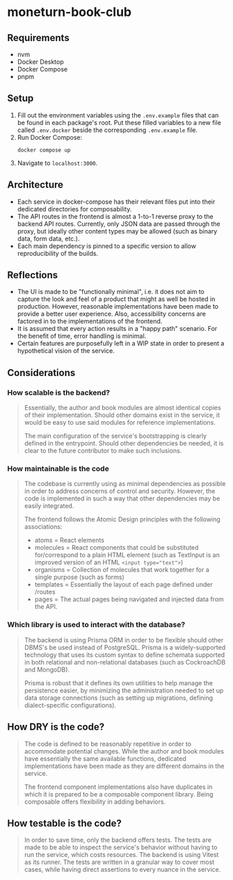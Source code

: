 # moneturn-book-club

## Requirements

-   nvm
-   Docker Desktop
-   Docker Compose
-   pnpm

## Setup

1.  Fill out the environment variables using the `.env.example` files that can be found in each package's root. Put
    these filled variables to a new file called `.env.docker` beside the corresponding `.env.example` file.
2.  Run Docker Compose:
    ```shell
    docker compose up
    ```
3.  Navigate to `localhost:3000`.

## Architecture

-   Each service in docker-compose has their relevant files put into their dedicated directories for composability.
-   The API routes in the frontend is almost a 1-to-1 reverse proxy to the backend API routes. Currently, only JSON data
    are passed through the proxy, but ideally other content types may be allowed (such as binary data, form data, etc.).
-   Each main dependency is pinned to a specific version to allow reproducibility of the builds.

## Reflections

-   The UI is made to be "functionally minimal", i.e. it does not aim to capture the look and feel of a product that
    might as well be hosted in production. However, reasonable implementations have been made to provide a better user
    experience. Also, accessibility concerns are factored in to the implementations of the frontend.
-   It is assumed that every action results in a "happy path" scenario. For the benefit of time, error handling is
    minimal.
-   Certain features are purposefully left in a WIP state in order to present a hypothetical vision of the service.

## Considerations

### How scalable is the backend?

> Essentially, the author and book modules are almost identical copies of their implementation. Should other domains
> exist in the service, it would be easy to use said modules for reference implementations.
> 
> The main configuration of the service's bootstrapping is clearly defined in the entrypoint. Should other dependencies
> be needed, it is clear to the future contributor to make such inclusions.

### How maintainable is the code
> The codebase is currently using as minimal dependencies as possible in order to address concerns of control and
> security. However, the code is implemented in such a way that other dependencies may be easily integrated.
> 
> The frontend follows the Atomic Design principles with the following associations:
> - atoms = React elements
> - molecules = React components that could be substituted for/correspond to a plain HTML element (such as TextInput is
>   an improved version of an HTML `<input type="text">`)
> - organisms = Collection of molecules that work together for a single purpose (such as forms)
> - templates = Essentially the layout of each page defined under /routes
> - pages = The actual pages being navigated and injected data from the API.

### Which library is used to interact with the database?
> The backend is using Prisma ORM in order to be flexible should other DBMS's be used instead of
> PostgreSQL. Prisma is a widely-supported technology that uses its custom syntax to define schemata supported in both
> relational and non-relational databases (such as CockroachDB and MongoDB).
> 
> Prisma is robust that it defines its own utilities to help manage the persistence easier, by minimizing the
> administration needed to set up data storage connections (such as setting up migrations, defining dialect-specific
> configurations).

## How DRY is the code?
> The code is defined to be reasonably repetitive in order to accommodate potential changes. While the author and book
> modules have essentially the same available functions, dedicated implementations have been made as they are different
> domains in the service.
> 
> The frontend component implementations also have duplicates in which it is prepared to be a composable component
> library. Being composable offers flexibility in adding behaviors.

## How testable is the code?
> In order to save time, only the backend offers tests. The tests are made to be able to inspect the service's behavior
> without having to run the service, which costs resources. The backend is using Vitest as its runner. The tests are
> written in a granular way to cover most cases, while having direct assertions to every nuance in the service.
